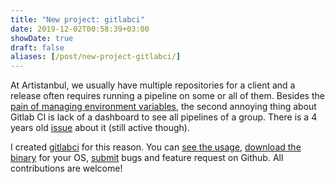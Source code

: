 ```yaml
---
title: "New project: gitlabci"
date: 2019-12-02T00:58:39+03:00
showDate: true
draft: false
aliases: [/post/new-project-gitlabci/]
---
```


At Artistanbul, we usually have multiple repositories for a client and a
release often requires running a pipeline on some or all of them. Besides the
[pain of managing environment variables](/post/new-project-gitlabenv/), the
second annoying thing about Gitlab CI is lack of a dashboard to see all pipelines
of a group. There is a 4 years old
[issue](https://gitlab.com/gitlab-org/gitlab/issues/7861) about it (still
active though).

I created [gitlabci](https://github.com/egegunes/gitlabci) for this reason. You
can [see the
usage](https://github.com/egegunes/gitlabci/blob/master/README.md), [download
the binary](https://github.com/egegunes/gitlabci/releases) for your OS,
[submit](https://github.com/egegunes/gitlabci/issues) bugs and feature request
on Github. All contributions are welcome!
